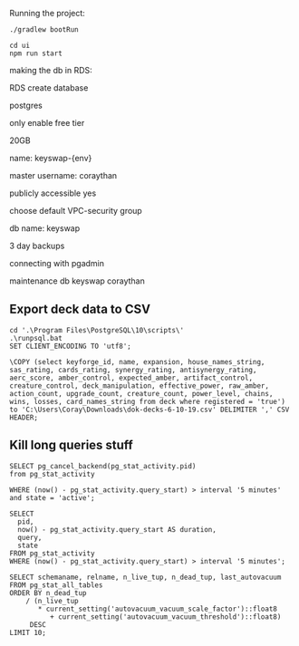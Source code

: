 
Running the project:

```
./gradlew bootRun
```

```
cd ui
npm run start
```


making the db in RDS:

RDS create database

postgres

only enable free tier

20GB

name: keyswap-{env}

master username: coraythan

publicly accessible yes

choose default VPC-security group

db name: keyswap

3 day backups

connecting with pgadmin

maintenance db keyswap
coraythan

## Export deck data to CSV

```
cd '.\Program Files\PostgreSQL\10\scripts\'
.\runpsql.bat
SET CLIENT_ENCODING TO 'utf8';

\COPY (select keyforge_id, name, expansion, house_names_string, sas_rating, cards_rating, synergy_rating, antisynergy_rating, aerc_score, amber_control, expected_amber, artifact_control, creature_control, deck_manipulation, effective_power, raw_amber, action_count, upgrade_count, creature_count, power_level, chains, wins, losses, card_names_string from deck where registered = 'true') to 'C:\Users\Coray\Downloads\dok-decks-6-10-19.csv' DELIMITER ',' CSV HEADER;
```


## Kill long queries stuff
```
SELECT pg_cancel_backend(pg_stat_activity.pid)
from pg_stat_activity

WHERE (now() - pg_stat_activity.query_start) > interval '5 minutes' and state = 'active';

SELECT
  pid,
  now() - pg_stat_activity.query_start AS duration,
  query,
  state
FROM pg_stat_activity
WHERE (now() - pg_stat_activity.query_start) > interval '5 minutes';

SELECT schemaname, relname, n_live_tup, n_dead_tup, last_autovacuum
FROM pg_stat_all_tables
ORDER BY n_dead_tup
    / (n_live_tup
       * current_setting('autovacuum_vacuum_scale_factor')::float8
          + current_setting('autovacuum_vacuum_threshold')::float8)
     DESC
LIMIT 10;
```